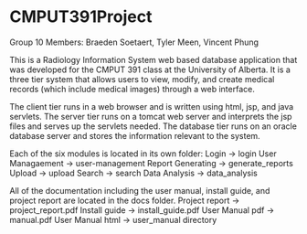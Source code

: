 # CMPUT391Project
Group 10 Members: Braeden Soetaert, Tyler Meen, Vincent Phung

This is a Radiology Information System web based database application that was developed for the CMPUT 391 class at the University of Alberta. It is a three tier system that allows users to view, modify, and create medical records (which include medical images) through a web interface.

The client tier runs in a web browser and is written using html, jsp, and java servlets. The server tier runs on a tomcat web server and interprets the jsp files and serves up the servlets needed. The database tier runs on an oracle database server and stores the information relevant to the system.

Each of the six modules is located in its own folder:
Login -> login
User Managaement -> user-management
Report Generating -> generate_reports
Upload -> upload
Search -> search
Data Analysis -> data_analysis

All of the documentation including the user manual, install guide, and project report are located in the docs folder.
Project report -> project_report.pdf
Install guide -> install_guide.pdf
User Manual pdf -> manual.pdf
User Manual html -> user_manual directory
